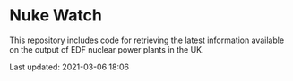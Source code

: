 # Nuke Watch

This repository includes code for retrieving the latest information available on the output of EDF nuclear power plants in the UK.

Last updated: 2021-03-06 18:06